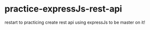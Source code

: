 # practice-expressJs-rest-api
restart to practicing create rest api using expressJs to be master on it!
